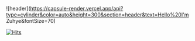 

![header](https://capsule-render.vercel.app/api?type=cylinder&color=auto&height=300&section=header&text=Hello%20I'm Zuhye&fontSize=70)



[![Hits](https://hits.seeyoufarm.com/api/count/incr/badge.svg?url=https%3A%2F%2Fgithub.com%2FZuhye&count_bg=%2373A8E9&title_bg=%23E9BAED&icon=&icon_color=%2399D2F3&title=hits&edge_flat=false)](https://hits.seeyoufarm.com)
